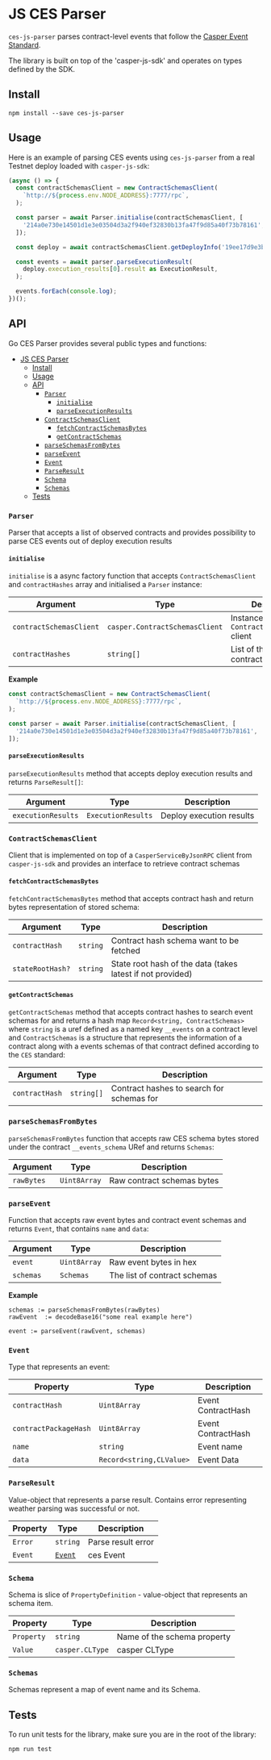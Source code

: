 # JS CES Parser

`ces-js-parser` parses contract-level events that follow
the [Casper Event Standard](https://github.com/make-software/casper-event-standard).

The library is built on top of the 'casper-js-sdk' and operates on types defined by the SDK.

## Install

``
npm install --save ces-js-parser
``

## Usage

Here is an example of parsing CES events using `ces-js-parser` from a real Testnet deploy loaded
with `casper-js-sdk`:

```typescript
(async () => {
  const contractSchemasClient = new ContractSchemasClient(
    `http://${process.env.NODE_ADDRESS}:7777/rpc`,
  );

  const parser = await Parser.initialise(contractSchemasClient, [
    '214a0e730e14501d1e3e03504d3a2f940ef32830b13fa47f9d85a40f73b78161',
  ]);

  const deploy = await contractSchemasClient.getDeployInfo('19ee17d9e3b4c1527b433598e647b69aa9a153864eb12433489f99224bfc9442');

  const events = await parser.parseExecutionResult(
    deploy.execution_results[0].result as ExecutionResult,
  );

  events.forEach(console.log);
})();
```

## API

Go CES Parser provides several public types and functions:

- [JS CES Parser](#js-ces-parser)
  - [Install](#install)
  - [Usage](#usage)
  - [API](#api)
    - [`Parser`](#parser)
      - [`initialise`](#initialise)
      - [`parseExecutionResults`](#parseexecutionresults)
    - [`ContractSchemasClient`](#contractschemasclient)
      - [`fetchContractSchemasBytes`](#fetchcontractschemasbytes)
      - [`getContractSchemas`](#getcontractschemas)
    - [`parseSchemasFromBytes`](#parseschemasfrombytes)
    - [`parseEvent`](#parseevent)
    - [`Event`](#event)
    - [`ParseResult`](#parseresult)
    - [`Schema`](#schema)
    - [`Schemas`](#schemas)
  - [Tests](#tests)

### `Parser`

Parser that accepts a list of observed contracts and provides possibility to parse CES events out of deploy execution
results

#### `initialise`

`initialise` is a async factory function that accepts `ContractSchemasClient` and `contractHashes` array and initialised a `Parser` instance:

| Argument                | Type                           | Description                                    |
| ----------------------- | ------------------------------ | ---------------------------------------------- |
| `contractSchemasClient` | `casper.ContractSchemasClient` | Instance of the `ContractSchemasClient` client |
| `contractHashes`        | `string[]`                     | List of the observed contract hashes           |

**Example**

```typescript
const contractSchemasClient = new ContractSchemasClient(
  `http://${process.env.NODE_ADDRESS}:7777/rpc`,
);

const parser = await Parser.initialise(contractSchemasClient, [
  '214a0e730e14501d1e3e03504d3a2f940ef32830b13fa47f9d85a40f73b78161',
]);
```

#### `parseExecutionResults`

`parseExecutionResults` method that accepts deploy execution results and returns `ParseResult[]`:

| Argument           | Type               | Description              |
| ------------------ | ------------------ | ------------------------ |
| `executionResults` | `ExecutionResults` | Deploy execution results |

### `ContractSchemasClient`

Client that is implemented on top of a `CasperServiceByJsonRPC` client from `casper-js-sdk` and provides an interface to retrieve contract schemas

#### `fetchContractSchemasBytes`

`fetchContractSchemasBytes` method that accepts contract hash and return bytes representation of stored schema:

| Argument       | Type          | Description                             |
| -------------- | ------------- | --------------------------------------- |
| `contractHash` | `string` | Contract hash schema want to be fetched |
| `stateRootHash?` | `string` | State root hash of the data (takes latest if not provided) |

#### `getContractSchemas`

`getContractSchemas` method that accepts contract hashes to search event schemas for and returns a hash map `Record<string, ContractSchemas>` where `string` is a uref defined as a named key `__events` on a contract level and `ContractSchemas` is a structure that represents the information of a contract along with a events schemas of that contract defined according to the `CES` standard:

| Argument       | Type          | Description                             |
| -------------- | ------------- | --------------------------------------- |
| `contractHash` | `string[]` | Contract hashes to search for schemas for  |

### `parseSchemasFromBytes`

`parseSchemasFromBytes` function that accepts raw CES schema bytes stored under the contract `__events_schema` URef and
returns `Schemas`:

| Argument   | Type         | Description                |
| ---------- | ------------ | -------------------------- |
| `rawBytes` | `Uint8Array` | Raw contract schemas bytes |

### `parseEvent`

Function that accepts raw event bytes and contract event schemas and returns `Event`, that contains `name` and `data`:

| Argument  | Type         | Description                  |
| --------- | ------------ | ---------------------------- |
| `event`   | `Uint8Array` | Raw event bytes in hex       |
| `schemas` | `Schemas`    | The list of contract schemas |

**Example**

```
schemas := parseSchemasFromBytes(rawBytes)
rawEvent  := decodeBase16("some real example here")

event := parseEvent(rawEvent, schemas)
```

### `Event`

Type that represents an event:

| Property              | Type                     | Description        |
| --------------------- | ------------------------ | ------------------ |
| `contractHash`        | `Uint8Array`             | Event ContractHash |
| `contractPackageHash` | `Uint8Array`             | Event ContractHash |
| `name`                | `string`                 | Event name         |
| `data`                | `Record<string,CLValue>` | Event Data         |

### `ParseResult`

Value-object that represents a parse result. Contains error representing weather parsing was successful or not.

| Property | Type              | Description        |
| -------- | ----------------- | ------------------ |
| `Error`  | `string`          | Parse result error |
| `Event`  | [`Event`](#Event) | ces Event          |

### `Schema`

Schema is slice of `PropertyDefinition` - value-object that represents an schema item.

| Property   | Type            | Description                 |
| ---------- | --------------- | --------------------------- |
| `Property` | `string`        | Name of the schema property |
| `Value`    | `casper.CLType` | casper CLType               |

### `Schemas`

Schemas represent a map of event name and its Schema.

## Tests

To run unit tests for the library, make sure you are in the root of the library:

``
npm run test
``
